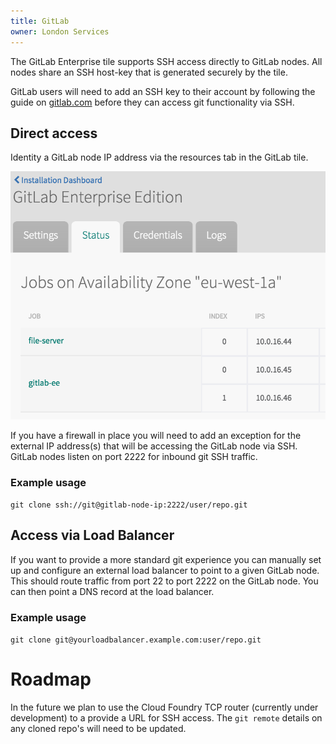 ```yaml
---
title: GitLab
owner: London Services
---
```


The GitLab Enterprise tile supports SSH access directly to GitLab nodes. All nodes share an SSH host-key that is generated securely by the tile.

GitLab users will need to add an SSH key to their account by following the guide on [gitlab.com](http://doc.gitlab.com/ee/ssh/README.html) before they can access git functionality via SSH.

## Direct access

Identity a GitLab node IP address via the resources tab in the GitLab tile.

![Image of OpsManager GitLab Resources](resources.jpeg)

If you have a firewall in place you will need to add an exception for the external IP address(s) that will be accessing the GitLab node via SSH. GitLab nodes listen on port 2222 for inbound git SSH traffic.

### Example usage

`git clone ssh://git@gitlab-node-ip:2222/user/repo.git`

## Access via Load Balancer

If you want to provide a more standard git experience you can manually set up and configure an external load balancer to point to a given GitLab node. This should route traffic from port 22 to port 2222 on the GitLab node. You can then point a DNS record at the load balancer.

### Example usage

`git clone git@yourloadbalancer.example.com:user/repo.git`

# Roadmap

In the future we plan to use the Cloud Foundry TCP router (currently under development) to a provide a URL for SSH access. The `git remote` details on any cloned repo's will need to be updated.
